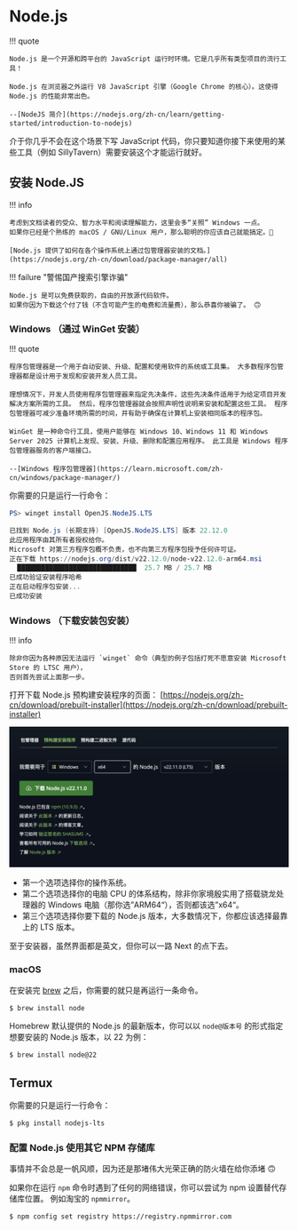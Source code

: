 # Node.js

!!! quote 
    
    Node.js 是一个开源和跨平台的 JavaScript 运行时环境。它是几乎所有类型项目的流行工具！

    Node.js 在浏览器之外运行 V8 JavaScript 引擎（Google Chrome 的核心）。这使得 Node.js 的性能非常出色。
    
    --[NodeJS 简介](https://nodejs.org/zh-cn/learn/getting-started/introduction-to-nodejs)

介于你几乎不会在这个场景下写 JavaScript 代码，你只要知道你接下来使用的某些工具（例如 SillyTavern）需要安装这个才能运行就好。

## 安装 Node.JS

!!! info

    考虑到文档读者的受众、智力水平和阅读理解能力，这里会多“关照” Windows 一点。
    如果你已经是个熟练的 macOS / GNU/Linux 用户，那么聪明的你应该自己就能搞定。🙂

    [Node.js 提供了如何在各个操作系统上通过包管理器安装的文档。](https://nodejs.org/zh-cn/download/package-manager/all)

!!! failure "警惕国产搜索引擎诈骗"

    Node.js 是可以免费获取的，自由的开放源代码软件。
    如果你因为下载这个付了钱（不含可能产生的电费和流量费），那么恭喜你被骗了。 🙃

### Windows （通过 WinGet 安装）

!!! quote

    程序包管理器是一个用于自动安装、升级、配置和使用软件的系统或工具集。 大多数程序包管理器都是设计用于发现和安装开发人员工具。

    理想情况下，开发人员使用程序包管理器来指定先决条件，这些先决条件适用于为给定项目开发解决方案所需的工具。 然后，程序包管理器就会按照声明性说明来安装和配置这些工具。 程序包管理器可减少准备环境所需的时间，并有助于确保在计算机上安装相同版本的程序包。

    WinGet 是一种命令行工具，使用户能够在 Windows 10、Windows 11 和 Windows Server 2025 计算机上发现、安装、升级、删除和配置应用程序。 此工具是 Windows 程序包管理器服务的客户端接口。

    --[Windows 程序包管理器](https://learn.microsoft.com/zh-cn/windows/package-manager/)

你需要的只是运行一行命令：

```powershell
PS> winget install OpenJS.NodeJS.LTS 
```
```powershell title="这是输出"
已找到 Node.js (长期支持) [OpenJS.NodeJS.LTS] 版本 22.12.0
此应用程序由其所有者授权给你。
Microsoft 对第三方程序包概不负责，也不向第三方程序包授予任何许可证。
正在下载 https://nodejs.org/dist/v22.12.0/node-v22.12.0-arm64.msi
  ██████████████████████████████  25.7 MB / 25.7 MB
已成功验证安装程序哈希
正在启动程序包安装...
已成功安装
```

### Windows （下载安装包安装）

!!! info

    除非你因为各种原因无法运行 `winget` 命令（典型的例子包括打死不愿意安装 Microsoft Store 的 LTSC 用户），
    否则首先尝试上面那一步。


打开下载 Node.js 预构建安装程序的页面： 
[https://nodejs.org/zh-cn/download/prebuilt-installer](https://nodejs.org/zh-cn/download/prebuilt-installer)

![](../_assets/basics/nodejs_01.png)

* 第一个选项选择你的操作系统。
* 第二个选项选择你的电脑 CPU 的体系结构，除非你家境殷实用了搭载骁龙处理器的 Windows 电脑（那你选”ARM64“），否则都该选”x64“。
* 第三个选项选择你要下载的 Node.js 版本，大多数情况下，你都应该选择最靠上的 LTS 版本。

至于安装器，虽然界面都是英文，但你可以一路 Next 的点下去。

### macOS

在安装完 [brew](https://brew.sh/) 之后，你需要的就只是再运行一条命令。

```bash
$ brew install node
```

Homebrew 默认提供的 Node.js 的最新版本，你可以以 `node@版本号` 的形式指定想要安装的 Node.js 版本，以 22 为例：

```bash
$ brew install node@22
```

## Termux

你需要的只是运行一行命令：

```bash
$ pkg install nodejs-lts
```

### 配置 Node.js 使用其它 NPM 存储库

事情并不会总是一帆风顺，因为还是那堵伟大光荣正确的防火墙在给你添堵 🙃

如果你在运行 `npm` 命令时遇到了任何的网络错误，你可以尝试为 npm 设置替代存储库位置。
例如淘宝的 `npmmirror`。

``` bash
$ npm config set registry https://registry.npmmirror.com
```